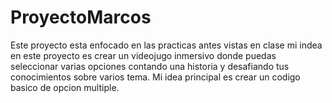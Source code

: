 # ProyectoMarcos
Este proyecto esta enfocado en las practicas antes vistas en clase mi indea en este proyecto es crear un videojugo inmersivo donde puedas seleccionar varias opciones contando una historia y desafiando tus conocimientos sobre varios tema.
Mi idea principal es crear un codigo basico de opcion multiple.
